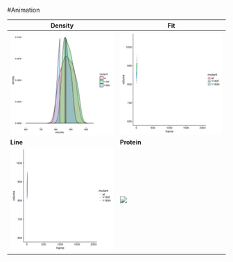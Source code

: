 #Animation

| Density              | Fit              |
| -------------------- | ---------------- |
| ![](vol_density.gif) | ![](vol_fit.gif) |
| **Line**              | **Protein**      |  
| ![](vol_line.gif)    | ![](protein.gif) |
